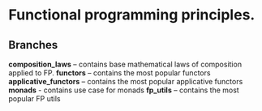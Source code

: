 # Functional programming principles.

## Branches

**composition_laws** – contains base mathematical laws of composition applied to FP.
**functors** – contains the most popular functors
**applicative_functors** – contains the most popular applicative functors
**monads** - contains use case for monads
**fp_utils** – contains the most popular FP utils
